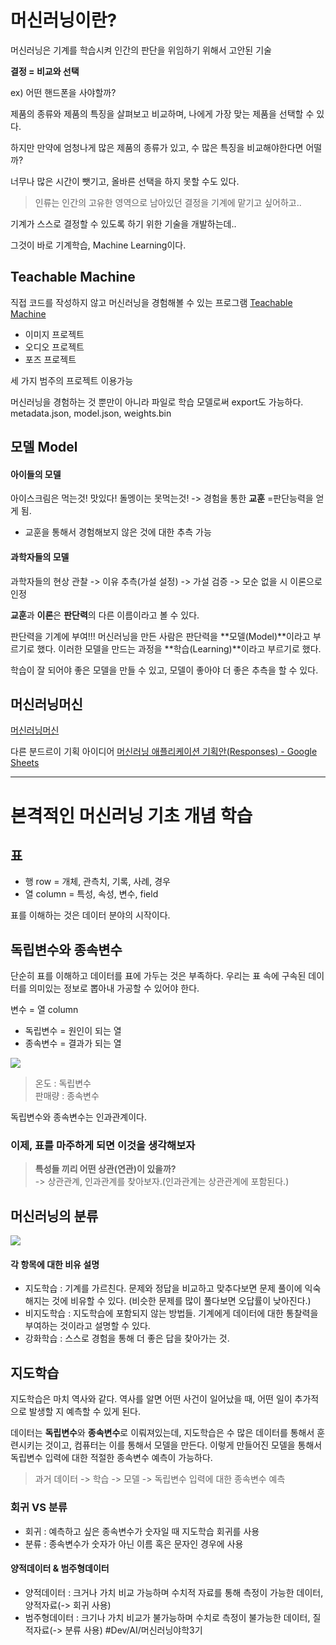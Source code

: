 # 머신러닝이란?
머신러닝은 기계를 학습시켜 인간의 판단을 위임하기 위해서 고안된 기술


**결정 = 비교와 선택**

ex) 어떤 핸드폰을 사야할까?

제품의 종류와 제품의 특징을 살펴보고 비교하며, 나에게 가장 맞는 제품을 선택할 수 있다.

하지만 만약에 엄청나게 많은 제품의 종류가 있고, 수 많은 특징을 비교해야한다면 어떨까?

너무나 많은 시간이 뺏기고, 올바른 선택을 하지 못할 수도 있다.

> 인류는 인간의 고유한 영역으로 남아있던 결정을 기계에 맡기고 싶어하고..  

기계가 스스로 결정할 수 있도록 하기 위한 기술을 개발하는데..

그것이 바로 기계학습, Machine Learning이다.


## Teachable Machine
직접 코드를 작성하지 않고 머신러닝을 경험해볼 수 있는 프로그램
[Teachable Machine](https://teachablemachine.withgoogle.com/)

- 이미지 프로젝트
- 오디오 프로젝트
- 포즈 프로젝트 

세 가지 범주의 프로젝트 이용가능

머신러닝을 경험하는 것 뿐만이 아니라 파일로 학습 모델로써 export도 가능하다. metadata.json, model.json, weights.bin


## 모델 Model

#### 아이들의 모델
아이스크림은 먹는것! 맛있다!
돌멩이는 못먹는것! 
-> 경험을 통한 **교훈** =판단능력을 얻게 됨.
- 교훈을 통해서 경험해보지 않은 것에 대한 추측 가능 

#### 과학자들의 모델
과학자들의 현상 관찰 -> 이유 추측(가설 설정) -> 가설 검증 -> 모순 없을 시 이론으로 인정

**교훈**과 **이론**은 **판단력**의 다른 이름이라고 볼 수 있다.

판단력을 기계에 부여!!!
머신러닝을 만든 사람은 판단력을 **모델(Model)**이라고 부르기로 했다.
이러한 모델을 만드는 과정을 **학습(Learning)**이라고 부르기로 했다.

학습이 잘 되어야 좋은 모델을 만들 수 있고,
모델이 좋아야 더 좋은 추측을 할 수 있다.

## 머신러닝머신
[머신러닝머신](https://ml-app.yah.ac/)

다른 분드르이 기획 아이디어
[머신러닝 애플리케이션 기획안(Responses) - Google Sheets](https://docs.google.com/spreadsheets/d/1mdCb-xRYBAsAOeiC7miyQgcMqVzCpg_67OmfdGRvVAY/edit?usp=sharing)

- - - -

# 본격적인 머신러닝 기초 개념 학습

## 표
* 행 row = 개체, 관측치, 기록, 사례, 경우
* 열 column = 특성, 속성, 변수, field

표를 이해하는 것은 데이터 분야의 시작이다.

## 독립변수와 종속변수

단순히 표를 이해하고 데이터를 표에 가두는 것은 부족하다.
우리는 표 속에 구속된 데이터를 의미있는 정보로 뽑아내 가공할 수 있어야 한다.

변수 = 열 column

* 독립변수 = 원인이 되는 열
* 종속변수 = 결과가 되는 열

![](orientation/%E1%84%89%E1%85%B3%E1%84%8F%E1%85%B3%E1%84%85%E1%85%B5%E1%86%AB%E1%84%89%E1%85%A3%E1%86%BA%202021-07-20%20%E1%84%8B%E1%85%A9%E1%84%92%E1%85%AE%207.09.12.png)
> 온도 : 독립변수  
> 판매량 : 종속변수  

독립변수와 종속변수는 인과관계이다.

### 이제, 표를 마주하게 되면 이것을 생각해보자
> **특성들 끼리 어떤 상관(연관)이 있을까?**  
> -> 상관관계, 인과관계를 찾아보자.(인과관계는 상관관계에 포함된다.)  


## 머신러닝의 분류

![](orientation/%E1%84%89%E1%85%B3%E1%84%8F%E1%85%B3%E1%84%85%E1%85%B5%E1%86%AB%E1%84%89%E1%85%A3%E1%86%BA%202021-07-21%20%E1%84%8B%E1%85%A9%E1%84%8C%E1%85%A5%E1%86%AB%201.26.51.png)

#### 각 항목에 대한 비유 설명
* 지도학습 : 기계를 가르친다. 문제와 정답을 비교하고 맞추다보면 문제 풀이에 익숙해지는 것에 비유할 수 있다. (비슷한 문제를 많이 풀다보면 오답률이 낮아진다.)
* 비지도학습 : 지도학습에 포함되지 않는 방법들. 기계에게 데이터에 대한 통찰력을 부여하는 것이라고 설명할 수 있다.
* 강화학습 : 스스로 경험을 통해 더 좋은 답을 찾아가는 것. 

## 지도학습

지도학습은 마치 역사와 같다. 역사를 알면 어떤 사건이 일어났을 때, 어떤 일이 추가적으로 발생할 지 예측할 수 있게 된다. 

데이터는 **독립변수**와 **종속변수**로 이뤄져있는데,
지도학습은 수 많은 데이터를 통해서 훈련시키는 것이고, 컴퓨터는 이를 통해서 모델을 만든다.
이렇게 만들어진 모델을 통해서 독립변수 입력에 대한 적절한 종속변수 예측이 가능하다.

> 과거 데이터 -> 학습 -> 모델 -> 독립변수 입력에 대한 종속변수 예측  

### 회귀 VS 분류

* 회귀 : 예측하고 싶은 종속변수가 숫자일 때 지도학습 회귀를 사용
* 분류 : 종속변수가 숫자가 아닌 이름 혹은 문자인 경우에 사용
 
#### 양적데이터 & 범주형데이터

* 양적데이터 : 크거나 가치 비교 가능하며 수치적 자료를 통해 측정이 가능한 데이터, 양적자료(-> 회귀 사용)
* 범주형데이터 : 크기나 가치 비교가 불가능하며 수치로 측정이 불가능한 데이터, 질적자료(-> 분류 사용)
#Dev/AI/머신러닝야학3기